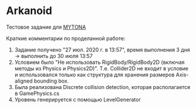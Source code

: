 # Arkanoid
Тестовое задание для [MYTONA](https://mytona.ru/)

Краткие комментарии по проделанной работе:

1. Задание получено "27 июл. 2020 г. в 13:57", время выполнения 3 дня → выполнить до 30 июля 13:57
2. Условием было "Не использовать RigidBody/RigidBody2D (включая методы из Physics и Physics2D)". Т.е. Collider2D не входит в условие и использовался только как структура для хранения размеров Axis-aligned bounding box.
3. Была реализована Discrete collision detection, которая располагается в GamePhysics.cs 
4. Уровень генерируется с помощью LevelGenerator
